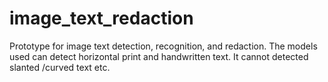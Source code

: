 # image_text_redaction
Prototype for image text detection, recognition, and redaction. The models used can detect horizontal print and handwritten text. It cannot detected slanted /curved text etc.
